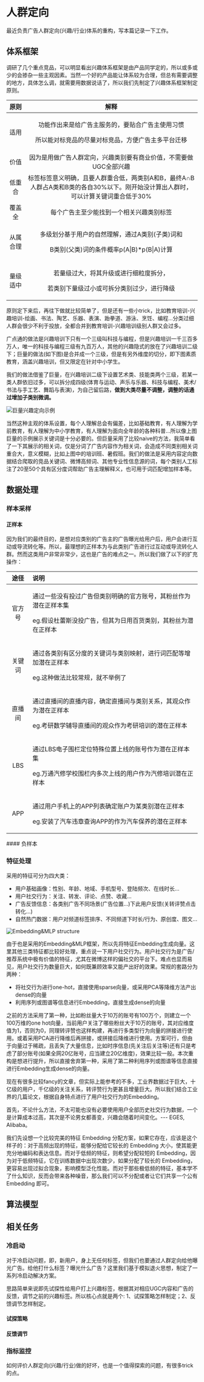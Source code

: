 # 人群定向

最近负责广告人群定向\(兴趣/行业\)体系的重构，写本篇记录一下工作。

## 体系框架

调研了几个重点竞品，可以明显看出兴趣体系框架是由产品同学定的，所以或多或少的会掺杂一些主观因素。当然一个好的产品能让体系较为合理，但总有需要调整的地方，具体怎么调，就需要用数据说话了，所以我们先制定了兴趣体系框架制定原则。

<table>
  <thead>
    <tr>
      <th style="text-align:center">&#x539F;&#x5219;</th>
      <th style="text-align:center">&#x89E3;&#x91CA;</th>
    </tr>
  </thead>
  <tbody>
    <tr>
      <td style="text-align:center">&#x9002;&#x7528;</td>
      <td style="text-align:center">
        <p>&#x529F;&#x80FD;&#x4F5C;&#x51FA;&#x6765;&#x662F;&#x7ED9;&#x5E7F;&#x544A;&#x4E3B;&#x670D;&#x52A1;&#x7684;&#xFF0C;&#x8981;&#x8D34;&#x5408;&#x5E7F;&#x544A;&#x4E3B;&#x4F7F;&#x7528;&#x4E60;&#x60EF;</p>
        <p>&#x6240;&#x4EE5;&#x80FD;&#x5BF9;&#x6807;&#x7ADE;&#x54C1;&#x7684;&#x5C3D;&#x91CF;&#x5BF9;&#x6807;&#x7ADE;&#x54C1;&#xFF0C;&#x65B9;&#x4FBF;&#x5E7F;&#x544A;&#x4E3B;&#x591A;&#x5E73;&#x53F0;&#x8FC1;&#x79FB;</p>
      </td>
    </tr>
    <tr>
      <td style="text-align:center">&#x4EF7;&#x503C;</td>
      <td style="text-align:center">&#x56E0;&#x4E3A;&#x662F;&#x7528;&#x505A;&#x5E7F;&#x544A;&#x4EBA;&#x7FA4;&#x5B9A;&#x5411;&#xFF0C;&#x5174;&#x8DA3;&#x7C7B;&#x522B;&#x8981;&#x6709;&#x5546;&#x4E1A;&#x4EF7;&#x503C;&#xFF0C;&#x4E0D;&#x9700;&#x8981;&#x505A;UGC&#x5168;&#x90E8;&#x5174;&#x8DA3;</td>
    </tr>
    <tr>
      <td style="text-align:center">&#x4F4E;&#x91CD;&#x5408;</td>
      <td style="text-align:center">&#x6807;&#x7B7E;&#x6807;&#x7B7E;&#x610F;&#x4E49;&#x660E;&#x786E;&#xFF0C;&#x4E14;&#x8981;&#x4EBA;&#x7FA4;&#x91CD;&#x5408;&#x4F4E;&#xFF0C;&#x4E24;&#x7C7B;&#x522B;A&#x548C;B&#xFF0C;&#x6700;&#x7EC8;A&#x2229;B&#x4EBA;&#x7FA4;&#x5360;A&#x7C7B;&#x548C;B&#x7C7B;&#x7684;&#x5404;&#x81EA;30%&#x4EE5;&#x4E0B;&#x3002;&#x521A;&#x5F00;&#x59CB;&#x6CA1;&#x8BA1;&#x7B97;&#x51FA;&#x4EBA;&#x7FA4;&#x65F6;&#xFF0C;&#x53EF;&#x4EE5;&#x8BA1;&#x7B97;&#x5173;&#x952E;&#x8BCD;&#x91CD;&#x5408;&#x4F4E;&#x4E8E;30%</td>
    </tr>
    <tr>
      <td style="text-align:center">&#x8986;&#x76D6;&#x5168;</td>
      <td style="text-align:center">&#x6BCF;&#x4E2A;&#x5E7F;&#x544A;&#x4E3B;&#x81F3;&#x5C11;&#x80FD;&#x627E;&#x5230;&#x4E00;&#x4E2A;&#x76F8;&#x5173;&#x5174;&#x8DA3;&#x7C7B;&#x522B;&#x6807;&#x7B7E;</td>
    </tr>
    <tr>
      <td style="text-align:center">&#x4ECE;&#x5C5E;&#x5408;&#x7406;</td>
      <td style="text-align:center">
        <p>&#x591A;&#x7EA7;&#x5212;&#x5206;&#x57FA;&#x4E8E;&#x7528;&#x6237;&#x7684;&#x81EA;&#x7136;&#x7406;&#x89E3;&#xFF0C;&#x901A;&#x8FC7;A&#x7C7B;&#x522B;(&#x5B50;&#x7C7B;)&#x8BCD;&#x548C;</p>
        <p>B&#x7C7B;&#x522B;(&#x7236;&#x7C7B;)&#x8BCD;&#x7684;&#x6761;&#x4EF6;&#x6982;&#x7387;p(A|B)*p(B|A)&#x8BA1;&#x7B97;</p>
      </td>
    </tr>
    <tr>
      <td style="text-align:center">&#x91CF;&#x7EA7;&#x9002;&#x4E2D;</td>
      <td style="text-align:center">
        <p>&#x82E5;&#x91CF;&#x7EA7;&#x8FC7;&#x5927;&#xFF0C;&#x5C06;&#x5176;&#x5347;&#x7EA7;&#x6216;&#x8FDB;&#x884C;&#x7EC6;&#x7C92;&#x5EA6;&#x62C6;&#x5206;&#xFF0C;</p>
        <p>&#x82E5;&#x7C7B;&#x522B;&#x4E0B;&#x91CF;&#x7EA7;&#x8FC7;&#x5C0F;&#x6216;&#x53EF;&#x62C6;&#x5206;&#x7C7B;&#x522B;&#x8FC7;&#x5C11;&#xFF0C;&#x8FDB;&#x884C;&#x964D;&#x7EA7;</p>
      </td>
    </tr>
  </tbody>
</table>原则定下来后，再往下做就比较简单了，但是还有一些小trick，比如教育培训-兴趣培训-绘画、书法、陶艺、乐器、表演、跆拳道、游泳、烹饪、编程...分类过细人群会很少不利于投放，全都合并到教育培训-兴趣培训级别人群又会过多。

广点通的做法是兴趣培训下只有一个三级叫科技与编程，但是兴趣培训一千三百多万人，唯一的科技与编程三级有九百万人，其他的兴趣隐式的放在了兴趣培训二级下；巨量的做法\(如下图\)是合并成一个三级，但是有另外维度的切分，即下图素质教育，涵盖兴趣培训，但又限定在针对中小学生。

我们的做法借鉴了巨量，在兴趣培训二级下设置艺术类、技能类两个三级，若某一类人群依旧过多，可以拆分成四级\(体育与运动、声乐与乐器、科技与编程、美术/书法与手工艺、舞蹈与表演\)，为自己留后路，**做到大类尽量不调整，调整的话通过增加子类别微调。**

![&#x5DE8;&#x91CF;&#x5174;&#x8DA3;&#x5B9A;&#x5411;&#x793A;&#x4F8B;](../../../.gitbook/assets/ju-liang-xing-qu-ding-xiang.png)

当然这种主观的体系设置，每个人理解总会有偏差，比如基础教育，有人理解为学前教育，有人理解为中小学教育，有人理解为面向全年龄的各种科普...所以像上图巨量的示例展示关键词是十分必要的。但巨量采用了比较naive的方法，我简单看了一下其展示的相关词，仅是分词了广告内容作为相关词，会造成不同类别相关词重合大，意义模糊，比如上图中的培训班、暑假班。我们的做法是采用内容定向数据结合爬取的竞品关键词、微博高频词、其他专业性信息源的词，每个类别人工标注了20至50个具有区分度词帮助广告主理解释义，也可用于词匹配增加样本等。

## 数据处理

### 样本采样

#### 正样本

因为我们的最终目的，是想对应类别的广告主的广告曝光给用户后，用户会进行互动或导流转化等。所以，最理想的正样本为与此类别广告进行过互动或导流转化人群。然而这类用户非常非常少，这也是广告的难点之一。所以我们做了以下的扩充操作：

<table>
  <thead>
    <tr>
      <th style="text-align:center">&#x9014;&#x5F84;</th>
      <th style="text-align:left">&#x8BF4;&#x660E;</th>
    </tr>
  </thead>
  <tbody>
    <tr>
      <td style="text-align:center">&#x5B98;&#x65B9;&#x53F7;</td>
      <td style="text-align:left">
        <p>&#x901A;&#x8FC7;&#x4E00;&#x4E9B;&#x6CA1;&#x6709;&#x6295;&#x8FC7;&#x5E7F;&#x544A;&#x4F46;&#x7C7B;&#x522B;&#x660E;&#x786E;&#x7684;&#x5B98;&#x65B9;&#x8D26;&#x53F7;&#xFF0C;&#x5176;&#x7C89;&#x4E1D;&#x4F5C;&#x4E3A;&#x6F5C;&#x5728;&#x6B63;&#x6837;&#x672C;&#x96C6;</p>
        <p>eg.&#x5047;&#x8BBE;&#x675C;&#x857E;&#x65AF;&#x6CA1;&#x6295;&#x5E7F;&#x544A;&#xFF0C;&#x4F46;&#x5176;&#x4E3A;&#x65E5;&#x7528;&#x767E;&#x8D27;&#x7C7B;&#x522B;&#xFF0C;&#x5176;&#x7C89;&#x4E1D;&#x4E3A;&#x6F5C;&#x5728;&#x6B63;&#x6837;&#x672C;</p>
      </td>
    </tr>
    <tr>
      <td style="text-align:center">&#x5173;&#x952E;&#x8BCD;</td>
      <td style="text-align:left">
        <p>&#x901A;&#x8FC7;&#x5404;&#x7C7B;&#x522B;&#x6709;&#x533A;&#x5206;&#x5EA6;&#x7684;&#x5173;&#x952E;&#x8BCD;&#x4E0E;&#x7C7B;&#x522B;&#x6620;&#x5C04;&#xFF0C;&#x8FDB;&#x884C;&#x8BCD;&#x5339;&#x914D;&#x7B49;&#x589E;&#x52A0;&#x6F5C;&#x5728;&#x6B63;&#x6837;&#x672C;</p>
        <p>eg.&#x8FD9;&#x79CD;&#x505A;&#x6CD5;&#x6BD4;&#x8F83;&#x5E38;&#x89C4;&#xFF0C;&#x5C31;&#x4E0D;&#x4E3E;&#x4F8B;&#x4E86;</p>
      </td>
    </tr>
    <tr>
      <td style="text-align:center">&#x76F4;&#x64AD;&#x95F4;</td>
      <td style="text-align:left">
        <p>&#x901A;&#x8FC7;&#x76F4;&#x64AD;&#x95F4;&#x7684;&#x76F4;&#x64AD;&#x5185;&#x5BB9;&#xFF0C;&#x786E;&#x5B9A;&#x76F4;&#x64AD;&#x95F4;&#x4E0E;&#x7C7B;&#x522B;&#x5173;&#x7CFB;&#xFF0C;&#x5176;&#x89C2;&#x4F17;&#x4F5C;&#x4E3A;&#x6F5C;&#x5728;&#x6B63;&#x6837;&#x672C;</p>
        <p>eg.&#x8003;&#x7814;&#x6570;&#x5B66;&#x8F85;&#x5BFC;&#x76F4;&#x64AD;&#x95F4;&#x7684;&#x89C2;&#x4F17;&#x4F5C;&#x4E3A;&#x8003;&#x7814;&#x57F9;&#x8BAD;&#x7684;&#x6F5C;&#x5728;&#x6B63;&#x6837;&#x672C;</p>
      </td>
    </tr>
    <tr>
      <td style="text-align:center">LBS</td>
      <td style="text-align:left">
        <p>&#x901A;&#x8FC7;LBS&#x7535;&#x5B50;&#x56F4;&#x680F;&#x5B9A;&#x4F4D;&#x7279;&#x6B8A;&#x4F4D;&#x7F6E;&#x4E0A;&#x7EBF;&#x7684;&#x8D26;&#x53F7;&#x4F5C;&#x4E3A;&#x6F5C;&#x5728;&#x6B63;&#x6837;&#x672C;&#x96C6;</p>
        <p>eg.&#x4E07;&#x901A;&#x6C7D;&#x4FEE;&#x5B66;&#x6821;&#x56F4;&#x680F;&#x5185;&#x591A;&#x6B21;&#x4E0A;&#x7EBF;&#x7684;&#x7528;&#x6237;&#x4F5C;&#x4E3A;&#x6C7D;&#x4FEE;&#x57F9;&#x8BAD;&#x6F5C;&#x5728;&#x6B63;&#x6837;&#x672C;</p>
      </td>
    </tr>
    <tr>
      <td style="text-align:center">APP</td>
      <td style="text-align:left">
        <p>&#x901A;&#x8FC7;&#x7528;&#x6237;&#x624B;&#x673A;&#x4E0A;&#x7684;APP&#x5217;&#x8868;&#x786E;&#x5B9A;&#x8D26;&#x6237;&#x4E3A;&#x67D0;&#x7C7B;&#x522B;&#x6F5C;&#x5728;&#x6B63;&#x6837;&#x672C;</p>
        <p>eg.&#x5B89;&#x88C5;&#x4E86;&#x6C7D;&#x8F66;&#x8FDD;&#x7AE0;&#x67E5;&#x8BE2;APP&#x7684;&#x4F5C;&#x4E3A;&#x6C7D;&#x8F66;&#x4FDD;&#x517B;&#x7684;&#x6F5C;&#x5728;&#x6B63;&#x6837;&#x672C;</p>
      </td>
    </tr>
  </tbody>
</table>#### 负样本



### 特征处理

采用的特征可分为四大类：

* 用户基础画像：性别、年龄、地域、手机型号、登陆频次、在线时长...
* 用户社交行为：关注、转发、评论、点赞、收藏...
* 广告反馈信息：各类别广告不同场景\(广告位置...\)下此用户反馈\(关转评赞点击转化...\)
* 自然热门数据：用户对频道标签排序、不同频道下时长/行为、原创度、图文...

![Embedding&amp;MLP structure](../../../.gitbook/assets/embedding-and-mlp.png)

由于也是采用的Embedding&MLP框架，所以先将特征Embedding生成向量。这里其他三类特征都比较好处理，重点说一下用户社交行为。用户社交行为是广告/推荐系统中极有价值的特征，尤其在微博这样的偏社交的平台下。难点也显而易见，用户社交行为数量巨大，如何既兼顾效率又能产出好的效果。常规的套路分为两种：

* 将社交行为进行one-hot，直接使用sparse向量，或采用PCA等降维方法产出dense的向量
* 利用序列或图谱等信息进行Embedding，直接生成dense的向量

之前的方法采用了第一种，比如粉丝量大于10万的账号有100万个，则建立一个100万维的one hot向量，当前用户关注了哪些粉丝大于10万的账号，其对应维度值为1，否则为0，同理转评赞也这样构建，再进行多类型行为向量的拼接进行使用。或着采用PCA进行降维后再拼接，或拼接后降维进行使用。方案可行，但由于向量过于稀疏，且丢失了大量信息，比如时序信息\(先关注后关注等\)还有只是考虑了部分账号\(如果全网20亿账号，应当建立20亿维度\)，效果比较一般。本次重构是想进行提升，所以直接舍弃第一种，采用了第二种利用序列或图谱等信息直接进行Embedding生成dense的向量。

现在有很多比较fancy的文章，但实际上能参考的不多，工业界数据过于巨大，十亿级的用户，千亿级的关注关系，转评赞行为更甚且增量巨大。所以我们结合工业界的几篇论文，根据自身特点进行了用户社交行为的Embedding。

首先，不论什么方法，不太可能也没有必要使用用户全部历史社交行为数据，一个是计算成本过高，其次是不论男女都善变，兴趣会随着时间变化。--- EGES, Alibaba。



我们先设想一个比较完美的特征 Embedding 分配方案，如果它存在，应该是这个样子的：对于高频出现的特征，能够分配给它较长的 Embedding 大小，使其能更充分地编码和表达信息。而对于低频的特征，则希望分配较短的 Embedding，因为对于低频特征，它在训练数据中出现次数少，如果分配了较长的 Embedding，更容易出现过拟合现象，影响模型泛化性能。而对于那些极低频的特征，基本学不了什么知识，反而会带来各种噪音，那么我们可以不分配或者让它们共享一个公有 Embedding 即可。

## 算法模型



## 相关任务

### 冷启动

对于冷启动问题，即，新用户，身上无任何标签，但我们也要通过人群定向给他曝光广告。给他打什么标签？曝光什么广告？这里我们基于模拟退火思想，制定了一系列冷启动解决方案。

思路简单来说即先试探性给用户打上兴趣标签，根据其对相应UGC内容和广告的反馈，调节之前的兴趣标签。所以核心点就是两个: 1、试探策略怎样制定；2、反馈调节怎样制定。

#### 试探策略

#### 反馈调节

### 指标监控

如何评价人群定向\(兴趣/行业\)做的好坏，也是一个值得探索的问题，有很多trick的点。



